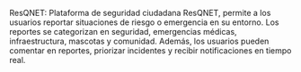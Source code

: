 ResQNET:
Plataforma de seguridad ciudadana ResQNET, permite a los usuarios reportar situaciones de riesgo o emergencia en su entorno. Los reportes se categorizan en seguridad, emergencias médicas, infraestructura, mascotas y comunidad. Además, los usuarios pueden comentar en reportes, priorizar incidentes y recibir notificaciones en tiempo real.
